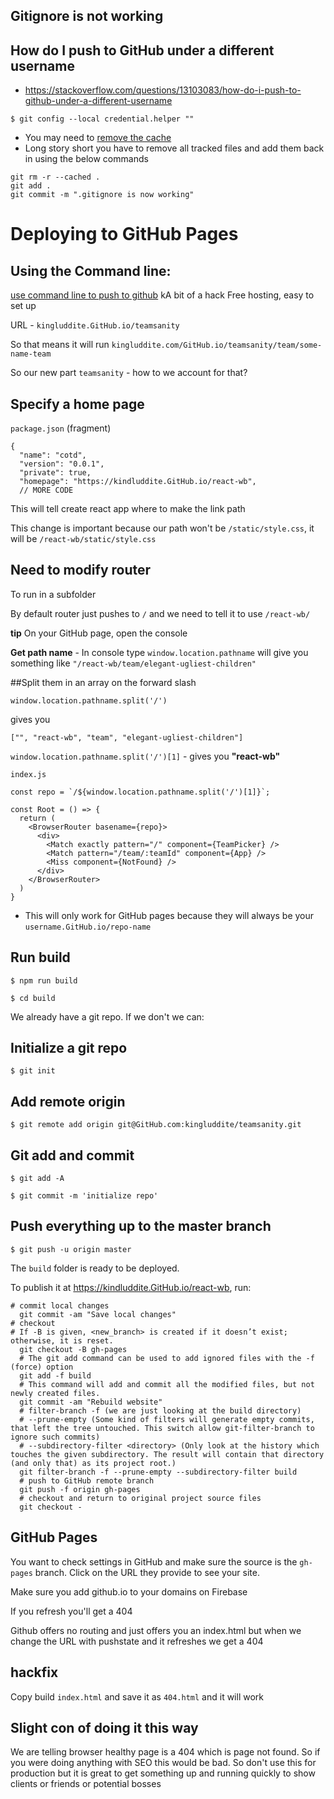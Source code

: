 ## Gitignore is not working

## How do I push to GitHub under a different username
* https://stackoverflow.com/questions/13103083/how-do-i-push-to-github-under-a-different-username

`$ git config --local credential.helper ""`

* You may need to [remove the cache](http://blog.jonathanchannon.com/2012/11/18/gitignore-not-working-fixed/)
* Long story short you have to remove all tracked files and add them back in using the below commands

```
git rm -r --cached .
git add .
git commit -m ".gitignore is now working"
```

# Deploying to GitHub Pages
## Using the Command line:
[use command line to push to github](https://help.github.com/articles/adding-an-existing-project-to-github-using-the-command-line/)
kA bit of a hack
Free hosting, easy to set up

URL - `kingluddite.GitHub.io/teamsanity`

So that means it will run `kingluddite.com/GitHub.io/teamsanity/team/some-name-team`

So our new part `teamsanity` - how to we account for that?

## Specify a home page
`package.json` (fragment)

```
{
  "name": "cotd",
  "version": "0.0.1",
  "private": true,
  "homepage": "https://kindluddite.GitHub.io/react-wb",
  // MORE CODE
```

This will tell create react app where to make the link path

This change is important because our path won't be `/static/style.css`, it will be `/react-wb/static/style.css`

## Need to modify router
To run in a subfolder

By default router just pushes to `/` and we need to tell it to use `/react-wb/`

**tip**
On your GitHub page, open the console

**Get path name** - In console type `window.location.pathname` will give you something like `"/react-wb/team/elegant-ugliest-children"`

##Split them in an array
on the forward slash

`window.location.pathname.split('/')` 

gives you 

`["", "react-wb", "team", "elegant-ugliest-children"]`


`window.location.pathname.split('/')[1]` - gives you **"react-wb"**

`index.js`

```
const repo = `/${window.location.pathname.split('/')[1]}`;

const Root = () => {
  return (
    <BrowserRouter basename={repo}>
      <div>
        <Match exactly pattern="/" component={TeamPicker} />
        <Match pattern="/team/:teamId" component={App} />
        <Miss component={NotFound} />
      </div>
    </BrowserRouter>
  )
}
```

* This will only work for GitHub pages because they will always be your `username.GitHub.io/repo-name`

## Run build
`$ npm run build`

`$ cd build`

We already have a git repo. If we don't we can:

## Initialize a git repo
`$ git init`

## Add remote origin
`$ git remote add origin git@GitHub.com:kingluddite/teamsanity.git`

## Git add and commit
`$ git add -A`

`$ git commit -m 'initialize repo'`

## Push everything up to the master branch
`$ git push -u origin master`

The `build` folder is ready to be deployed.

To publish it at https://kindluddite.GitHub.io/react-wb, run:

```
# commit local changes
  git commit -am "Save local changes"
# checkout 
# If -B is given, <new_branch> is created if it doesn’t exist; otherwise, it is reset.
  git checkout -B gh-pages
  # The git add command can be used to add ignored files with the -f (force) option
  git add -f build
  # This command will add and commit all the modified files, but not newly created files.
  git commit -am "Rebuild website"
  # filter-branch -f (we are just looking at the build directory)
  # --prune-empty (Some kind of filters will generate empty commits, that left the tree untouched. This switch allow git-filter-branch to ignore such commits)
  # --subdirectory-filter <directory> (Only look at the history which touches the given subdirectory. The result will contain that directory (and only that) as its project root.)
  git filter-branch -f --prune-empty --subdirectory-filter build
  # push to GitHub remote branch
  git push -f origin gh-pages
  # checkout and return to original project source files
  git checkout -
```

## GitHub Pages
You want to check settings in GitHub and make sure the source is the `gh-pages` branch. Click on the URL they provide to see your site.

Make sure you add github.io to your domains on Firebase

If you refresh you'll get a 404

Github offers no routing and just offers you an index.html but when we change the URL with pushstate and it refreshes we get a 404

## hackfix
Copy build `index.html` and save it as `404.html` and it will work

## Slight con of doing it this way
We are telling browser healthy page is a 404 which is page not found. So if you were doing anything with SEO this would be bad. So don't use this for production but it is great to get something up and running quickly to show clients or friends or potential bosses
